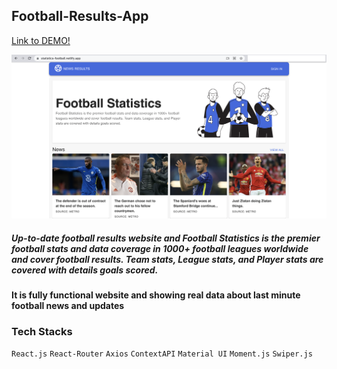 ## Football-Results-App

[Link to DEMO!](https://statistics-football.netlify.app/)

![Screenshot](Football-Statistics.png)

##### Up-to-date football results website and Football Statistics is the premier football stats and data coverage in 1000+ football leagues worldwide and cover football results. Team stats, League stats, and Player stats are covered with details goals scored.
#### It is fully functional website and showing real data about last minute football news and updates

### Tech Stacks
`React.js` `React-Router` `Axios` `ContextAPI` `Material UI` `Moment.js` `Swiper.js`
